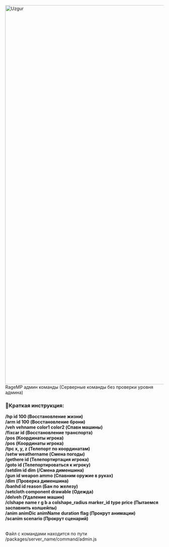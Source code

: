 <img align="center" src="https://myozzy.me/github/adminc.jpg" alt="Uzgur" min-height="200" width="1200" />
<br>
RageMP админ команды (Серверные команды без проверки уровня админа)
<br>

<h3 align="left">🚀Краткая инструкция:</h3>
<p align="left">
<b>
/hp id 100 (Восстановление жизни)<br>
/arm id 100 (Восстановление брони)<br>
/veh vehname color1 color2 (Спавн машины)<br>
/fixcar id (Восстановление транспорта)<br>
/pos (Координаты игрока)<br>
/pos (Координаты игрока)<br>
/tpc x, y, z (Телепорт по координатам)<br>
/setw weathername (Смена погоды)<br>
/gethere id (Телепортиртация игрока)<br>
/goto id (Телепортироваться к игроку)<br>
/setdim id dim (/Смена дименшина)<br>
/gun id weapon ammo (Спавним оружие в руках)<br>
/dim (Проверка дименшина)<br>
/banhd id reason (Бан по железу)<br>
/setcloth component drawable (Одежда)<br>
/delveh (Удаление машин)<br>
/clshape name r g b a colshape_radius marker_id type price (Пытаемся заспавнить колшейпы)<br>
/anim animDic animName duration flag (Прокрут анимации)<br>
/scanim scenario (Прокрут сценарий)<br></b>
</p><br>
Файл с командами находится по пути /packages/server_name/command/admin.js


